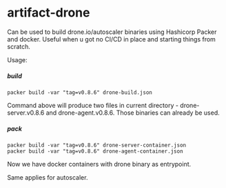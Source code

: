 # artifact-drone

Can be used to build drone.io/autoscaler binaries using Hashicorp Packer and docker.
Useful when u got no CI/CD in place and starting things from scratch.

Usage:
##### build
```
packer build -var "tag=v0.8.6" drone-build.json
```
Command above will produce two files in current directory - drone-server.v0.8.6 and drone-agent.v0.8.6. 
Those binaries can already be used.
##### pack
```
packer build -var "tag=v0.8.6" drone-server-container.json
packer build -var "tag=v0.8.6" drone-agent-container.json
```
Now we have docker containers with drone binary as entrypoint.

Same applies for autoscaler.
